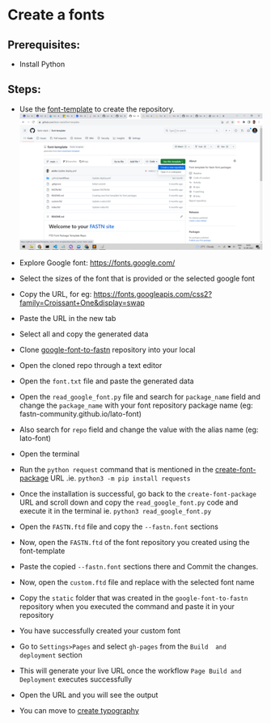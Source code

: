 # Create a fonts

## Prerequisites: 

- Install Python 

## Steps:

- Use the 
[font-template](https://github.com/fastn-stack/font-template) to create the repository.
![](/c-design/static/font-template.png)

- Explore Google font: https://fonts.google.com/

- Select the sizes of the font that is provided or the 
selected google font

- Copy the URL, for eg: https://fonts.googleapis.com/css2?family=Croissant+One&display=swap

- Paste the URL in the new tab

- Select all and copy the generated data

- Clone [google-font-to-fastn](https://github.com/fastn-stack/google-font-to-fastn) repository into your local

- Open the cloned repo through a text editor

- Open the `font.txt` file and paste the generated data

- Open the `read_google_font.py` file and search for 
`package_name` field and change the `package_name` with your 
font repository package name 
(eg: fastn-community.github.io/lato-font)

- Also search for `repo` field and change the value with the 
alias name (eg: lato-font)

- Open the terminal


- Run the `python request` command that is mentioned in the 
[create-font-package](https://fastn.com/create-font-package/) URL .ie. `python3 -m pip install requests`


- Once the installation is successful, go back to the 
`create-font-package` URL and scroll down and copy the 
`read_google_font.py` code and execute it in the terminal ie. 
`python3 read_google_font.py`

- Open the `FASTN.ftd` file and copy the `--fastn.font` sections 

- Now, open the `FASTN.ftd` of the font repository you created 
using the font-template

- Paste the copied `--fastn.font` sections there and Commit the 
changes.

- Now, open the `custom.ftd` file and replace <font-name> with 
the selected font name

- Copy the `static` folder that was created in the 
`google-font-to-fastn` repository when you executed the command 
and paste it in your repository

- You have successfully created your custom font

- Go to `Settings>Pages` and select `gh-pages` from the `Build 
and deployment` section

- This will generate your live URL once the workflow `Page Build and Deployment` executes successfully

- Open the URL and you will see the output

- You can move to 
[create typography](/c-design/02-create-typography.md)